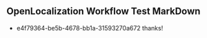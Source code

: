 ## OpenLocalization Workflow Test MarkDown
* e4f79364-be5b-4678-bb1a-31593270a672 thanks!

<!--HONumber=12月16_HO3-->


